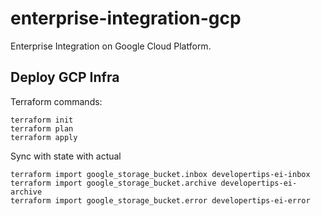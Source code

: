 # enterprise-integration-gcp
Enterprise Integration on Google Cloud Platform.


## Deploy GCP Infra

Terraform commands:

```
terraform init
terraform plan
terraform apply
```

Sync with state with actual

```
terraform import google_storage_bucket.inbox developertips-ei-inbox
terraform import google_storage_bucket.archive developertips-ei-archive
terraform import google_storage_bucket.error developertips-ei-error
```